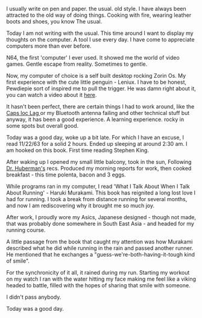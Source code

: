 I usually write on pen and paper. the usual. old style. I have always been attracted to the old way of doing things. Cooking with fire, wearing leather boots and shoes, you know The usual. 

Today I am not writing with the usual. This time around I want to display my thoughts on the computer. A tool I use every day. I have come to appreciate computers more than ever before. 

N64, the first 'computer' I ever used. It showed me the world of video games. Gentle escape from reality. Sometimes to gentle. 

Now, my computer of choice is a self built desktop rocking Zorin Os. My first experience with the cute little penguin - Leniux. I have to be honest, Pewdiepie sort of inspired me to pull the trigger. He was damn right about it, you can watch a video about it [here](https://www.youtube.com/watch?v=pVI_smLgTY0). 

It hasn't been perfect, there are certain things I had to work around, like the [Caps loc Lag ](https://askubuntu.com/questions/1338237/fix-caps-lock-delay-in-ubuntu-21-04) or my Bluetooth antenna failing and other technical stuff but anyway, it has been a good experience. A learning experience. rocky in some spots but overall good. 

Today was a good day, woke up a bit late. For which I have an excuse, I read 11/22/63 for a solid 2 hours. Ended up sleeping at around 2:30 am. I am hooked on this book. First time reading Stephen King. 

After waking up I opened my small little balcony, took in the sun, Following [Dr. Huberman's](https://www.hubermanlab.com/) recs. Produced my morning reports for work, then cooked breakfast - this time polenta, bacon and 3 eggs. 

While programs ran in my computer, I read 'What I Talk About When I Talk About Running' - Haruki Murakami. This book has reignited a long lost love I had for running. I took a break from distance running for several months, and now I am rediscovering why it brought me so much joy. 

After work, I proudly wore my Asics, Japanese designed - though not made, that was probably done somewhere in South East Asia - and headed for my running course. 

A little passage from the book that caught my attention was how Murakami described what he did while running in the rain and passed another runner. He mentioned that he exchanges a "guess-we're-both-having-it-tough kind of smile".

For the synchronicity of it all, it rained during my run. Starting my workout on my watch I ran with the water hitting my face making me feel like a viking headed to battle, filled with the hopes of sharing that smile with someone. 

I didn't pass anybody. 

Today was a good day. 